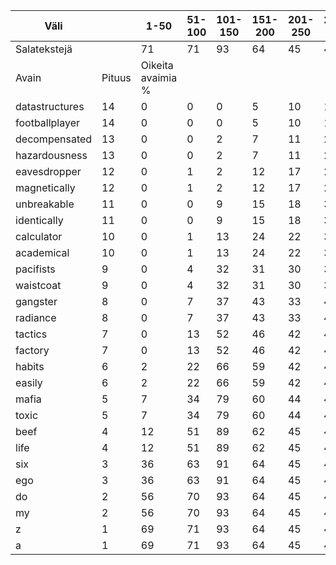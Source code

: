 | Väli | | 1-50 | 51-100 | 101-150 | 151-200 | 201-250 | 251-300 | 301-350 | 351-400 | 401-500 |
|----|----|----|----|----|----|----|----|----|----|----|
| Salatekstejä | | 71 | 71 | 93 | 64 | 45 | 49 | 35 | 34 | 39 |
| Avain | Pituus | Oikeita avaimia % |
| datastructures | 14  | 0 | 0 | 0 | 5 | 10 | 16 | 10 | 26 | 28 |
| footballplayer | 14  | 0 | 0 | 0 | 5 | 10 | 16 | 10 | 26 | 28 |
| decompensated | 13  | 0 | 0 | 2 | 7 | 11 | 21 | 19 | 26 | 34 |
| hazardousness | 13  | 0 | 0 | 2 | 7 | 11 | 21 | 19 | 26 | 34 |
| eavesdropper | 12  | 0 | 1 | 2 | 12 | 17 | 24 | 24 | 33 | 35 |
| magnetically | 12  | 0 | 1 | 2 | 12 | 17 | 24 | 24 | 33 | 35 |
| unbreakable | 11  | 0 | 0 | 9 | 15 | 18 | 33 | 26 | 29 | 36 |
| identically | 11  | 0 | 0 | 9 | 15 | 18 | 33 | 26 | 29 | 36 |
| calculator | 10  | 0 | 1 | 13 | 24 | 22 | 39 | 31 | 32 | 38 |
| academical | 10  | 0 | 1 | 13 | 24 | 22 | 39 | 31 | 32 | 38 |
| pacifists | 9  | 0 | 4 | 32 | 31 | 30 | 38 | 30 | 34 | 39 |
| waistcoat | 9  | 0 | 4 | 32 | 31 | 30 | 38 | 30 | 34 | 39 |
| gangster | 8  | 0 | 7 | 37 | 43 | 33 | 43 | 33 | 34 | 39 |
| radiance | 8  | 0 | 7 | 37 | 43 | 33 | 43 | 33 | 34 | 39 |
| tactics | 7  | 0 | 13 | 52 | 46 | 42 | 47 | 32 | 34 | 39 |
| factory | 7  |0 | 13 | 52 | 46 | 42 | 47 | 32 | 34 | 39 |
| habits | 6  | 2 | 22 | 66 | 59 | 42 | 49 | 35 | 34 | 39 |
| easily | 6  | 2 | 22 | 66 | 59 | 42 | 49 | 35 | 34 | 39 |
| mafia | 5  | 7 | 34 | 79 | 60 | 44 | 49 | 35 | 34 | 39 |
| toxic | 5  | 7 | 34 | 79 | 60 | 44 | 49 | 35 | 34 | 39 |
| beef | 4  | 12 | 51 | 89 | 62 | 45 | 49 | 35 | 34 | 39 |
| life | 4  | 12 | 51 | 89 | 62 | 45 | 49 | 35 | 34 | 39 |
| six | 3  | 36 | 63 | 91 | 64 | 45 | 49 | 35 | 34 | 39 |
| ego | 3  | 36 | 63 | 91 | 64 | 45 | 49 | 35 | 34 | 39 |
| do | 2  | 56 | 70 | 93 | 64 | 45 | 49 | 35 | 34 | 39 |
| my | 2  | 56 | 70 | 93 | 64 | 45 | 49 | 35 | 34 | 39 |
| z | 1  | 69 | 71 | 93 | 64 | 45 | 49 | 35 | 34 | 39 |
| a | 1  | 69 | 71 | 93 | 64 | 45 | 49 | 35 | 34 | 39 |
